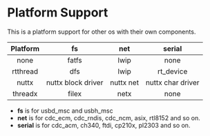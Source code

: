 # Platform Support

This is a platform support for other os with their own components.

| Platform  |  fs          |  net         | serial       |
|:---------:|:------------:|:------------:|:------------:|
|none       |  fatfs       | lwip         |  none        |
|rtthread   |  dfs         | lwip         |  rt_device   |
|nuttx      |  nuttx block driver | nuttx net  |  nuttx char driver|
|threadx    |  filex       | netx         | none         |

- **fs** is for usbd_msc and usbh_msc
- **net** is for cdc_ecm, cdc_rndis, cdc_ncm, asix, rtl8152 and so on.
- **serial** is for cdc_acm, ch340, ftdi, cp210x, pl2303 and so on.